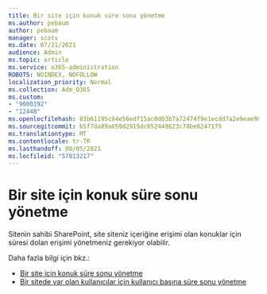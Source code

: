 ```yaml
---
title: Bir site için konuk süre sonu yönetme
ms.author: pebaum
author: pebaum
manager: scotv
ms.date: 07/21/2021
audience: Admin
ms.topic: article
ms.service: o365-administration
ROBOTS: NOINDEX, NOFOLLOW
localization_priority: Normal
ms.collection: Adm_O365
ms.custom:
- "9000192"
- "12448"
ms.openlocfilehash: 83b61195c84e56edf15ac0d03b7a72474f9e1ecdd7a2e9eae98bab59c16f1b02
ms.sourcegitcommit: b5f7da89a650d2915dc652449623c78be6247175
ms.translationtype: MT
ms.contentlocale: tr-TR
ms.lasthandoff: 08/05/2021
ms.locfileid: "57813217"
---
```

# <a name="manage-guest-expiration-for-a-site"></a>Bir site için konuk süre sonu yönetme

Sitenin sahibi SharePoint, site siteniz içeriğine erişimi olan konuklar için süresi dolan erişimi yönetmeniz gerekiyor olabilir.

Daha fazla bilgi için bkz.:

- [Bir site için konuk süre sonu yönetme](https://support.microsoft.com/office/manage-guest-expiration-for-a-site-25bee24f-42ad-4ee8-8402-4186eed74dea)
- [Bir sitede var olan kullanıcılar için kullanıcı başına süre sonu yönetme](/sharepoint/dev/solution-guidance/manage-user-sharing-expiration)